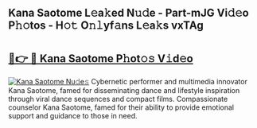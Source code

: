 ## Kana Saotome L𝚎a𝚔ed N𝚞𝚍e - Part-mJG Vi𝚍𝚎o P𝚑𝚘tos - H𝚘𝚝 O𝚗𝚕yf𝚊ns L𝚎a𝚔s vxTAg

# <h2><a href="http://kfe8h5n.oniu.top/?m=Kana+Saotome">🔗👉 🔴 Kana Saotome P𝚑ot𝚘𝚜 V𝚒d𝚎o</a></h2>

[![Kana Saotome Nu𝚍e𝚜](https://i.imgur.com/0qMVB7G.gif)](http://kfe8h5n.oniu.top/?m=Kana+Saotome)
Cybernetic performer and multimedia innovator Kana Saotome, famed for disseminating dance and lifestyle inspiration through viral dance sequences and compact films. Compassionate counselor Kana Saotome, famed for their ability to provide emotional support and guidance to those in need.  
